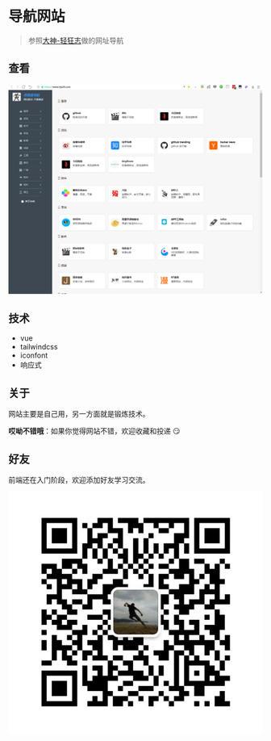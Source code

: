 # 导航网站

> 参照[大神-轻狂志](http://www.duoluole.com)做的网址导航

## 查看

[![screenshot-site](./image/screenshot/site.png)](https://www.hjx24.com)

## 技术

- vue
- tailwindcss
- iconfont
- 响应式

## 关于

网站主要是自己用，另一方面就是锻炼技术。

**哎呦不错哦**：如果你觉得网站不错，欢迎收藏和投递 :smirk:

## 好友

前端还在入门阶段，欢迎添加好友学习交流。

![](./image/about/qrcode.png)

